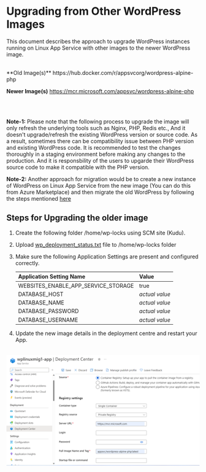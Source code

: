 # Upgrading from Other WordPress Images

This document describes the approach to upgrade WordPress instances running on Linux App Service with other images to the newer WordPress image.

<br>
**Old Image(s)**
https://hub.docker.com/r/appsvcorg/wordpress-alpine-php

**Newer Image(s)**
https://mcr.microsoft.com/appsvc/wordpress-alpine-php

<br>
<br>

**Note-1:** Please note that the following process to upgrade the image will only refresh the underlying tools such as Nginx, PHP, Redis etc., And it doesn't upgrade/refresh the existing WordPress version or source code. As a result, sometimes there can be compatibility issue between PHP version and existing WordPress code. It is recommended to test the changes thoroughly in a staging environment before making any changes to the production. And it is responsbility of the users to upgarde their WordPress source code to make it compatible with the PHP version.

**Note-2:** Another approach for migration would be to create a new instance of WordPress on Linux App Service from the new image (You can do this from Azure Marketplace) and then migrate the old WordPress by following the steps mentioned [here](./wordpress_migration_linux_appservices.md) 


## Steps for Upgrading the older image
1. Create the following folder /home/wp-locks using SCM site (Kudu).
2. Upload [wp_deployment_status.txt](./files/wp_deployment_status.txt) file to /home/wp-locks folder
3. Make sure the following Application Settings are present and configured correctly.

    |    Application Setting Name            |  Value   |
    |----------------------------------------|----------|
    |    WEBSITES_ENABLE_APP_SERVICE_STORAGE |  true    |
	|    DATABASE_HOST                       | *actual value* |
	|    DATABASE_NAME                       | *actual value* |
	|    DATABASE_PASSWORD                   | *actual value* |
	|    DATABASE_USERNAME                   | *actual value* |


4. Update the new image details in the deployment centre and restart your App. 
<br>
<kbd><img src="./media/wordpress_deployment_center_update.png" width="1000" /></kbd>
